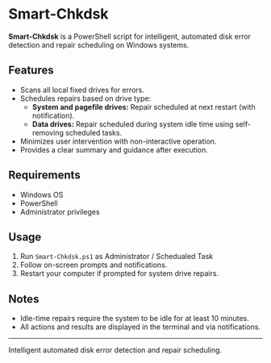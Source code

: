 # Smart-Chkdsk

**Smart-Chkdsk** is a PowerShell script for intelligent, automated disk error detection and repair scheduling on Windows systems.

## Features

- Scans all local fixed drives for errors.
- Schedules repairs based on drive type:
  - **System and pagefile drives:** Repair scheduled at next restart (with notification).
  - **Data drives:** Repair scheduled during system idle time using self-removing scheduled tasks.
- Minimizes user intervention with non-interactive operation.
- Provides a clear summary and guidance after execution.

## Requirements

- Windows OS
- PowerShell
- Administrator privileges

## Usage

1. Run `Smart-Chkdsk.ps1` as Administrator / Schedualed Task
2. Follow on-screen prompts and notifications.
3. Restart your computer if prompted for system drive repairs.

## Notes

- Idle-time repairs require the system to be idle for at least 10 minutes.
- All actions and results are displayed in the terminal and via notifications.

---

Intelligent automated disk error detection and repair scheduling.
